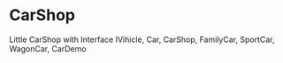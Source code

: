 # CarShop
Little CarShop with Interface IVihicle, Car, CarShop, FamilyCar, SportCar, WagonCar, CarDemo 
